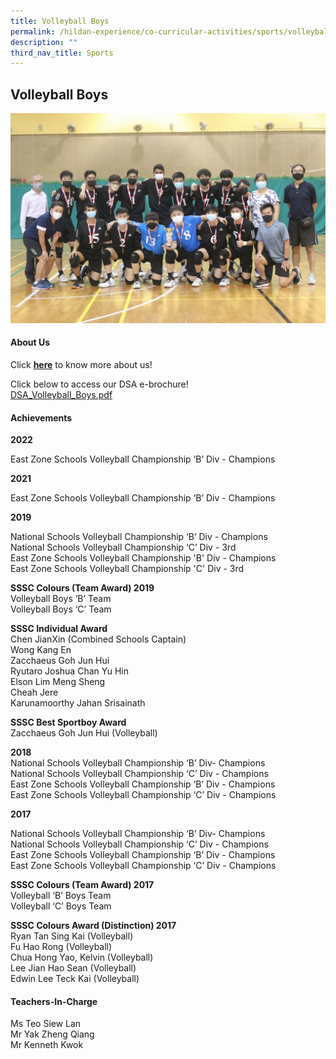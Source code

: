 ```yaml
---
title: Volleyball Boys
permalink: /hildan-experience/co-curricular-activities/sports/volleyball-boys/
description: ""
third_nav_title: Sports
---
```

Volleyball Boys
---------------


![](/images/CCA/VB%20Boys.jpg)


#### About Us

Click **[here](/files/CCA/Volleyball_Boys_presentation_V2.pdf)** to know more about us!  
  
Click below to access our DSA e-brochure!  
[DSA\_Volleyball\_Boys.pdf](https://sthildassec-moe-edu-sg-admin.cwp.sg/qql/slot/u168/CCA%202021/Sports%20CCA/Latest%20PDF/DSA_Volleyball_Boys.pdf)

#### Achievements

**2022**

East Zone Schools Volleyball Championship ‘B’ Div - Champions

**2021**

East Zone Schools Volleyball Championship ‘B’ Div - Champions

**2019**

National Schools Volleyball Championship ‘B’ Div - Champions  
National Schools Volleyball Championship ‘C’ Div \- 3rd  
East Zone Schools Volleyball Championship 'B' Div \- Champions  
East Zone Schools Volleyball Championship 'C' Div \- 3rd

**SSSC Colours (Team Award) 2019**  
Volleyball Boys ‘B’ Team  
Volleyball Boys ‘C’ Team  
  
**SSSC Individual Award**  
Chen JianXin (Combined Schools Captain)  
Wong Kang En  
Zacchaeus Goh Jun Hui  
Ryutaro Joshua Chan Yu Hin  
Elson Lim Meng Sheng  
Cheah Jere  
Karunamoorthy Jahan Srisainath

**SSSC Best Sportboy Award**  
Zacchaeus Goh Jun Hui (Volleyball)

  

**2018**  
National Schools Volleyball Championship ‘B’ Div- Champions  
National Schools Volleyball Championship ‘C’ Div - Champions  
East Zone Schools Volleyball Championship ‘B’ Div - Champions  
East Zone Schools Volleyball Championship ‘C’ Div \- Champions 

  

**2017**

National Schools Volleyball Championship ‘B’ Div- Champions  
National Schools Volleyball Championship ‘C’ Div - Champions  
East Zone Schools Volleyball Championship ‘B’ Div - Champions  
East Zone Schools Volleyball Championship ‘C’ Div \- Champions 

  

**SSSC Colours (Team Award) 2017**  
Volleyball ‘B’ Boys Team  
Volleyball ‘C’ Boys Team

**SSSC Colours Award (Distinction) 2017**  
Ryan Tan Sing Kai (Volleyball)  
Fu Hao Rong (Volleyball)  
Chua Hong Yao, Kelvin (Volleyball)  
Lee Jian Hao Sean (Volleyball)  
Edwin Lee Teck Kai (Volleyball)

#### Teachers-In-Charge

Ms Teo Siew Lan  
Mr Yak Zheng Qiang  
Mr Kenneth Kwok